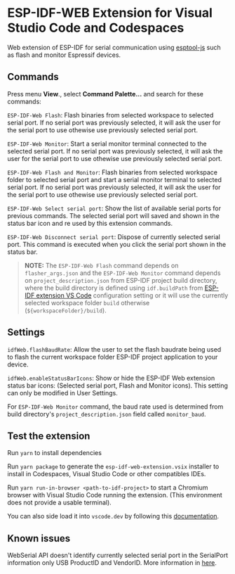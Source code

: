 # ESP-IDF-WEB Extension for Visual Studio Code and Codespaces

Web extension of ESP-IDF for serial communication using [esptool-js](https://github.com/espressif/esptool-js) such as flash and monitor Espressif devices.

## Commands

Press menu **View**., select **Command Palette...** and search for these commands:

`ESP-IDF-Web Flash`: Flash binaries from selected workspace to selected serial port. If no serial port was previously selected, it will ask the user for the serial port to use othewise use previously selected serial port.

`ESP-IDF-Web Monitor`: Start a serial monitor terminal connected to the selected serial port. If no serial port was previously selected, it will ask the user for the serial port to use othewise use previously selected serial port.

`ESP-IDF-Web Flash and Monitor`: Flash binaries from selected workspace folder to selected serial port and start a serial monitor terminal to selected serial port. If no serial port was previously selected, it will ask the user for the serial port to use othewise use previously selected serial port.

`ESP-IDF-Web Select serial port`: Show the list of available serial ports for previous commands. The selected serial port will saved and shown in the status bar icon and re used by this extension commands.

`ESP-IDF-Web Disconnect serial port`: Dispose of currently selected serial port. This command is executed when you click the serial port shown in the status bar.

> **NOTE:** The `ESP-IDF-Web Flash` command depends on `flasher_args.json` and the `ESP-IDF-Web Monitor` command depends on `project_description.json` from ESP-IDF project build directory, where the build directory is defined using `idf.buildPath` from [ESP-IDF extension VS Code](https://marketplace.visualstudio.com/items?itemName=espressif.esp-idf-extension) configuration setting or it will use the currently selected workspace folder `build` otherwise (`${workspaceFolder}/build`).

## Settings

`idfWeb.flashBaudRate`: Allow the user to set the flash baudrate being used to flash the current workspace folder ESP-IDF project application to your device.

`idfWeb.enableStatusBarIcons`: Show or hide the ESP-IDF Web extension status bar icons: (Selected serial port, Flash and Monitor icons). This setting can only be modified in User Settings.

For `ESP-IDF-Web Monitor` command, the baud rate used is determined from build directory's `project_description.json` field called `monitor_baud`.

## Test the extension

Run `yarn` to install dependencies

Run `yarn package` to generate the `esp-idf-web-extension.vsix` installer to install in Codespaces, Visual Studio Code or other compatibles IDEs.

Run `yarn run-in-browser <path-to-idf-project>` to start a Chromium browser with Visual Studio Code running the extension. (This environment does not provide a usable terminal).

You can also side load it into `vscode.dev` by following this [documentation](https://code.visualstudio.com/api/extension-guides/web-extensions#test-your-web-extension-in-vscode.dev).

## Known issues

WebSerial API doesn't identify currently selected serial port in the SerialPort information only USB ProductID and VendorID. More information in [here](https://github.com/WICG/serial/issues/128).
